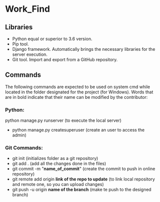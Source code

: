 # Work_Find

## Libraries
- Python equal or superior to 3.6 version.  
- Pip tool.  
- Django framework. Automatically brings the necessary libraries for the server execution.  
- Git tool. Import and export from a GitHub repository.

## Commands
The following commands are expected to be used on system cmd while located in the folder designated for the project (for Windows). Words that are in bold indicate that their name can be modified by the contributor:

### Python:
python manage.py runserver (to execute the local server)
- python manage.py createsuperuser (create an user to access the admin)

### Git Commands:
- git init (initializes folder as a git repository)
- git add . (add all the changes done in the files)
- git commit -m "**name_of_commit**" (create the commit to push in online repository)
- git remote add origin **link of the repo to update** (to link local repository and remote one, so you can upload changes)
- git push -u origin **name of the branch** (make te push to the designed branch)
